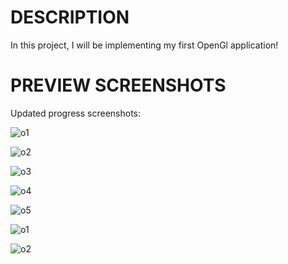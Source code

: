 # DESCRIPTION
In this project, I will be implementing my first OpenGl application!

# PREVIEW SCREENSHOTS
Updated progress screenshots:

![o1](https://user-images.githubusercontent.com/79057173/119276691-21bb1a80-bc39-11eb-8f36-266c9a3573ae.PNG)

![o2](https://user-images.githubusercontent.com/79057173/119276718-4e6f3200-bc39-11eb-9601-12ef1d04246b.PNG)

![o3](https://user-images.githubusercontent.com/79057173/119276742-7199e180-bc39-11eb-8f01-198032fc2815.PNG)

![o4](https://user-images.githubusercontent.com/79057173/119352494-5ffb1d00-bcbf-11eb-8e2c-8565cd542a63.PNG)

![o5](https://user-images.githubusercontent.com/79057173/119352503-61c4e080-bcbf-11eb-8c56-ba150a1a4d55.PNG)

![o1](https://user-images.githubusercontent.com/79057173/119412631-d58bdb00-bd09-11eb-890d-a4647fb692bf.PNG)

![o2](https://user-images.githubusercontent.com/79057173/119412636-d6bd0800-bd09-11eb-8cf0-faa586305fac.PNG)

